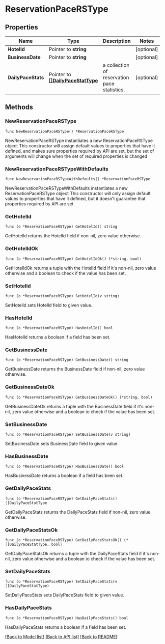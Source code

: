 # ReservationPaceRSType

## Properties

Name | Type | Description | Notes
------------ | ------------- | ------------- | -------------
**HotelId** | Pointer to **string** |  | [optional] 
**BusinessDate** | Pointer to **string** |  | [optional] 
**DailyPaceStats** | Pointer to [**[]DailyPaceStatType**](DailyPaceStatType.md) | a collection of reservation pace statistics. | [optional] 

## Methods

### NewReservationPaceRSType

`func NewReservationPaceRSType() *ReservationPaceRSType`

NewReservationPaceRSType instantiates a new ReservationPaceRSType object
This constructor will assign default values to properties that have it defined,
and makes sure properties required by API are set, but the set of arguments
will change when the set of required properties is changed

### NewReservationPaceRSTypeWithDefaults

`func NewReservationPaceRSTypeWithDefaults() *ReservationPaceRSType`

NewReservationPaceRSTypeWithDefaults instantiates a new ReservationPaceRSType object
This constructor will only assign default values to properties that have it defined,
but it doesn't guarantee that properties required by API are set

### GetHotelId

`func (o *ReservationPaceRSType) GetHotelId() string`

GetHotelId returns the HotelId field if non-nil, zero value otherwise.

### GetHotelIdOk

`func (o *ReservationPaceRSType) GetHotelIdOk() (*string, bool)`

GetHotelIdOk returns a tuple with the HotelId field if it's non-nil, zero value otherwise
and a boolean to check if the value has been set.

### SetHotelId

`func (o *ReservationPaceRSType) SetHotelId(v string)`

SetHotelId sets HotelId field to given value.

### HasHotelId

`func (o *ReservationPaceRSType) HasHotelId() bool`

HasHotelId returns a boolean if a field has been set.

### GetBusinessDate

`func (o *ReservationPaceRSType) GetBusinessDate() string`

GetBusinessDate returns the BusinessDate field if non-nil, zero value otherwise.

### GetBusinessDateOk

`func (o *ReservationPaceRSType) GetBusinessDateOk() (*string, bool)`

GetBusinessDateOk returns a tuple with the BusinessDate field if it's non-nil, zero value otherwise
and a boolean to check if the value has been set.

### SetBusinessDate

`func (o *ReservationPaceRSType) SetBusinessDate(v string)`

SetBusinessDate sets BusinessDate field to given value.

### HasBusinessDate

`func (o *ReservationPaceRSType) HasBusinessDate() bool`

HasBusinessDate returns a boolean if a field has been set.

### GetDailyPaceStats

`func (o *ReservationPaceRSType) GetDailyPaceStats() []DailyPaceStatType`

GetDailyPaceStats returns the DailyPaceStats field if non-nil, zero value otherwise.

### GetDailyPaceStatsOk

`func (o *ReservationPaceRSType) GetDailyPaceStatsOk() (*[]DailyPaceStatType, bool)`

GetDailyPaceStatsOk returns a tuple with the DailyPaceStats field if it's non-nil, zero value otherwise
and a boolean to check if the value has been set.

### SetDailyPaceStats

`func (o *ReservationPaceRSType) SetDailyPaceStats(v []DailyPaceStatType)`

SetDailyPaceStats sets DailyPaceStats field to given value.

### HasDailyPaceStats

`func (o *ReservationPaceRSType) HasDailyPaceStats() bool`

HasDailyPaceStats returns a boolean if a field has been set.


[[Back to Model list]](../README.md#documentation-for-models) [[Back to API list]](../README.md#documentation-for-api-endpoints) [[Back to README]](../README.md)


